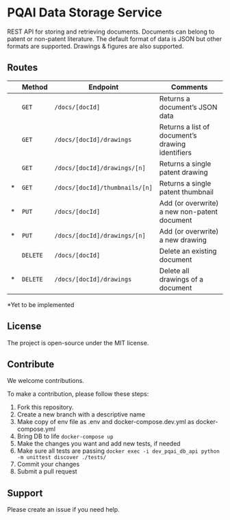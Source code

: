 # PQAI Data Storage Service

REST API for storing and retrieving documents. Documents can belong to patent or non-patent literature. The default format of data is JSON but other formats are supported. Drawings & figures are also supported.

## Routes

|      | Method   | Endpoint                       | Comments                                         |
| ---- | -------- | ------------------------------ | ------------------------------------------------ |
|      | `GET`    | `/docs/[docId]`                | Returns a document’s JSON data                   |
|      | `GET`    | `/docs/[docId]/drawings`       | Returns a list of document’s drawing identifiers |
|      | `GET`    | `/docs/[docId]/drawings/[n]`   | Returns a single patent drawing                  |
| *    | `GET`    | `/docs/[docId]/thumbnails/[n]` | Returns a single patent thumbnail                |
| *    | `PUT`    | `/docs/[docId]`                | Add (or overwrite) a new non-patent document     |
| *    | `PUT`    | `/docs/[docId]/drawings/[n]`   | Add (or overwrite) a new drawing                 |
|      | `DELETE` | `/docs/[docId]`                | Delete an existing document                      |
| *    | `DELETE` | `/docs/[docId]/drawings`       | Delete all drawings of a document                |

*Yet to be implemented

## License

The project is open-source under the MIT license.

## Contribute

We welcome contributions.

To make a contribution, please follow these steps:

1. Fork this repository.
2. Create a new branch with a descriptive name
3. Make copy of env file as .env and docker-compose.dev.yml as docker-compose.yml
4. Bring DB to life `docker-compose up`
5. Make the changes you want and add new tests, if needed
6. Make sure all tests are passing `docker exec -i dev_pqai_db_api python -m unittest discover ./tests/`
7. Commit your changes
8. Submit a pull request

## Support

Please create an issue if you need help.
